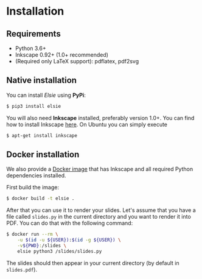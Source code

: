 # Installation
## Requirements
- Python 3.6+
- Inkscape 0.92+ (1.0+ recommended)
- (Required only LaTeX support): pdflatex, pdf2svg

## Native installation
You can install *Elsie* using **PyPi**:
```bash
$ pip3 install elsie
```

You will also need **Inkscape** installed, preferably version 1.0+. You can find how to install
Inkscape [here](https://wiki.inkscape.org/wiki/index.php/Installing_Inkscape). On Ubuntu you can
simply execute
```bash
$ apt-get install inkscape
```

## Docker installation
We also provide a [Docker image](https://github.com/spirali/elsie/blob/master/Dockerfile) that has
Inkscape and all required Python dependencies installed.

First build the image:
```bash
$ docker build -t elsie .
```
After that you can use it to render your slides. Let's assume that you have a file called `slides.py`
in the current directory and you want to render it into PDF. You can do that with the following command:
```bash
$ docker run --rm \
    -u $(id -u ${USER}):$(id -g ${USER}) \
    -v${PWD}:/slides \
    elsie python3 /slides/slides.py
```
The slides should then appear in your current directory (by default in `slides.pdf`).
